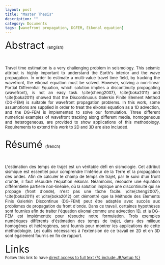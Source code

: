 ```yaml
---
layout: post
title: "Master Thesis"
description: ""
category: Documents
tags: [wavefront propagation, DGFEM, Eikonal equation]
---
```


<font size="6">Abstract <font size="2">(english)
<p align="justify">
<br>
<br>
Travel time estimation is a very challenging problem in seismology. This seismic attribut is highly important to understand the Earth's interior and the wave propagation. In order to estimate a multi-value travel time field, by tracking the wavefront, the eikonal equation must be solved. However, solving a non-linear Partial Differential Equation, which solution implies a discontinuity propagating (wavefront), is not an easy task. \cite{cheng2007}, \cite{boka2011} and \cite{boka2011} showed that the Discontinuous 
Galerkin Finite Element Method (DG-FEM) is suitable for wavefront propagation problems. In this work, some assumptions are supplied in order to treat the eikonal equation as a 1D advection, and the DG-FEM is implemented to solve our formulation. Three different numerical examples of wavefront tracking along different media, homogeneous and heterogeneous, are provided to show applications of this methodology. Requirements to extend this work to 2D and 3D are also included.
<br>
<br>

<font size="6">Résumé <font size="2">(french)
<p align="justify">
<br>
<br>
L'estimation des temps de trajet est un véritable défi en sismologie. Cet attribut sismique est essentiel pour comprendre l'intérieur de la Terre et la propagation des ondes. Afin de calculer le champ de temps de trajet, par le suivi d'un front d'onde, il faut résoudre l'équation eikonal. Néanmoins, résoudre une équation différentielle partielle non-linéaire, où la solution implique une discontinuité qui se propage (front d'onde), n'est pas une tâche facile. \cite{cheng2007}, \cite{boka2011} et \cite{boka2012} ont démontré que la Méthode des Elements Finis Galerkin Discontinue (DG-FEM) peut être adaptée avec succès aux problèmes de propagation du front d'onde. Dans ce travail, certaines hypothèses sont fournies afin de traiter l'équation eikonal comme une advection 1D, et la DG-FEM est implémentée pour résoudre notre formulation. Trois exemples numériques différents d'éstimation des temps de trajet, dans des milieux homogènes et hétérogènes, sont fournis pour montrer les applications de cette méthodologie. Les outils nécessaires à l'extension de ce travail en 2D et en 3D sont également fournis en fin de rapport.
<br>
<br>
<font size="6">Links
<br>
<font size="2">
Follow this link to have <a href="https://github.com/hugosanrocks/hugosanrocks.github.com/blob/master/_includes/Master_Thesis_Hugo_S_Sanchez_Reyes_MEEES2013_14.pdf">direct access to full text
{% include JB/setup %}
